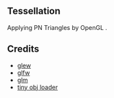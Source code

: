 ## Tessellation

Applying PN Triangles by OpenGL .

## Credits
- [glew]()
- [glfw]()
- [glm]()
- [tiny obj loader]()
